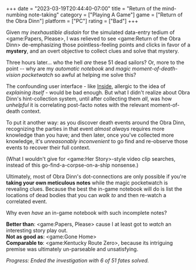 +++
date = "2023-03-19T20:44:40-07:00"
title = "Return of the mind-numbing note-taking"
category = ["Playing A Game"]
game = ["Return of the Obra Dinn"]
platform = ["PC"]
rating = ["Bad"]
+++

Given my <i>inexhaustible disdain</i> for the simulated data-entry tedium of <game:Papers, Please>, I was relieved to see <game:Return of the Obra Dinn> de-emphasizing those pointless-feeling points and clicks in favor of a <b>mystery</b>, and an overt objective to collect clues and solve that mystery.

Three hours later... who the hell <i>are</i> these 51 dead sailors?  Or, more to the point -- why are my <i>automatic notebook</i> and <i>magic moment-of-death-vision pocketwatch</i> so awful at helping me solve this?

The confounding user interface - like [Inside](game:Inside (2016)), allergic to the idea of <i>explaining itself</i> - would be bad enough.  But what I didn't realize about Obra Dinn's hint-collection system, until after collecting them <i>all</i>, was how <i>unhelpful</i> it is correlating post-facto notes with the relevant moment-of-death context.

To put it another way: as you discover death events around the Obra Dinn, recognizing the parties in that event <i>almost always</i> requires more knowledge than you have; and then later, once you've collected more knowledge, it's <i>unreasonably inconvenient</i> to go find and re-observe those events to recover their full context.

(What I wouldn't give for <game:Her Story>-style video clip searches, instead of this go-find-a-corpse-on-a-ship nonsense.)

Ultimately, most of Obra Dinn's dot-connections are only possible if you're <b>taking your own meticulous notes</b> while the magic pocketwatch is revealing clues.  Because the best the in-game notebook will do is list the locations of dead bodies that you can <i>walk to</i> and then re-watch a correlated event.

Why even <i>have</i> an in-game notebook with such incomplete notes?

<b>Better than</b>: <game:Papers, Please> cause I at least got to <i>watch</i> an interesting story play out.  
<b>Not as good as</b>: <game:Gone Home>  
<b>Comparable to</b>: <game:Kentucky Route Zero>, because its intriguing premise was ultimately un-parseable and unsatisfying.

<i>Progress: Ended the investigation with 6 of 51 fates solved.</i>
